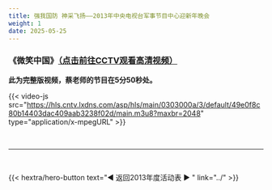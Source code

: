 ```yaml
---
title: 强我国防 神采飞扬——2013年中央电视台军事节目中心迎新年晚会
weight: 1
date: 2025-05-25
---
```


### 《微笑中国》[（点击前往CCTV观看高清视频）](https://tv.cctv.com/2013/01/01/VIDE0xMa4iMLDKVPkM878waw161101.shtml)

**此为完整版视频，蔡老师的节目在5分50秒处。**
<br>

{{< video-js src="https://hls.cntv.lxdns.com/asp/hls/main/0303000a/3/default/49e0f8c80b14403dac409aab3238f02d/main.m3u8?maxbr=2048" type="application/x-mpegURL" >}}


<br>
<hr>
<br>

{{< hextra/hero-button text="◀ 返回2013年度活动表 ▶ " link="../" >}}
